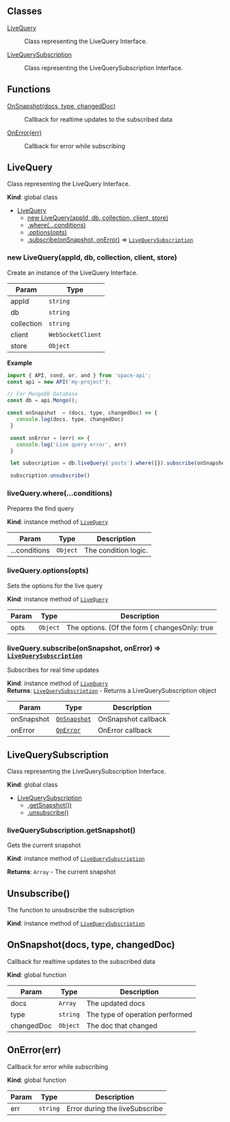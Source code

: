 ## Classes

<dl>
<dt><a href="#LiveQuery">LiveQuery</a></dt>
<dd><p>Class representing the LiveQuery Interface.</p>
</dd>
<dt><a href="#LiveQuerySubscription">LiveQuerySubscription</a></dt>
<dd><p>Class representing the LiveQuerySubscription Interface.</p>
</dd>
</dl>

## Functions

<dl>
<dt><a href="#OnSnapshot">OnSnapshot(docs, type, changedDoc)</a></dt>
<dd><p>Callback for realtime updates to the subscribed data</p>
</dd>
<dt><a href="#OnError">OnError(err)</a></dt>
<dd><p>Callback for error while subscribing</p>
</dd>
</dl>

<a name="LiveQuery"></a>

## LiveQuery
Class representing the LiveQuery Interface.

**Kind**: global class  

* [LiveQuery](#LiveQuery)
    * [new LiveQuery(appId, db, collection, client, store)](#new_LiveQuery_new)
    * [.where(...conditions)](#LiveQuery+where)
    * [.options(opts)](#LiveQuery+options)
    * [.subscribe(onSnapshot, onError)](#LiveQuery+subscribe) ⇒ [<code>LiveQuerySubscription</code>](#LiveQuerySubscription)

<a name="new_LiveQuery_new"></a>

### new LiveQuery(appId, db, collection, client, store)
Create an instance of the LiveQuery Interface.


| Param | Type |
| --- | --- |
| appId | <code>string</code> | 
| db | <code>string</code> | 
| collection | <code>string</code> | 
| client | <code>WebSocketClient</code> | 
| store | <code>Object</code> | 

**Example**  
```js
import { API, cond, or, and } from 'space-api';
const api = new API('my-project');

// For MongoDb Database
const db = api.Mongo();

const onSnapshot  = (docs, type, changedDoc) => {
   console.log(docs, type, changedDoc)
 }

 const onError = (err) => {
   console.log('Live query error', err)
 }

 let subscription = db.liveQuery('posts').where({}).subscribe(onSnapshot, onError) 

 subscription.unsubscribe()
```
<a name="LiveQuery+where"></a>

### liveQuery.where(...conditions)
Prepares the find query

**Kind**: instance method of [<code>LiveQuery</code>](#LiveQuery)  

| Param | Type | Description |
| --- | --- | --- |
| ...conditions | <code>Object</code> | The condition logic. |

<a name="LiveQuery+options"></a>

### liveQuery.options(opts)
Sets the options for the live query

**Kind**: instance method of [<code>LiveQuery</code>](#LiveQuery)  

| Param | Type | Description |
| --- | --- | --- |
| opts | <code>Object</code> | The options. (Of the form { changesOnly: true|false }) |

<a name="LiveQuery+subscribe"></a>

### liveQuery.subscribe(onSnapshot, onError) ⇒ [<code>LiveQuerySubscription</code>](#LiveQuerySubscription)
Subscribes for real time updates

**Kind**: instance method of [<code>LiveQuery</code>](#LiveQuery)  
**Returns**: [<code>LiveQuerySubscription</code>](#LiveQuerySubscription) - Returns a LiveQuerySubscription object  

| Param | Type | Description |
| --- | --- | --- |
| onSnapshot | [<code>OnSnapshot</code>](#OnSnapshot) | OnSnapshot callback |
| onError | [<code>OnError</code>](#OnError) | OnError callback |


<a name="LiveQuerySubscription"></a>

## LiveQuerySubscription
Class representing the LiveQuerySubscription Interface.

**Kind**: global class  

* [LiveQuerySubscription](#LiveQuerySubscription)
    * [.getSnapshot())](#LiveQuerySubscription+getSnapshot)
    * [.unsubscribe()](#LiveQuerySubscription+unsubscribe)

<a name="LiveQuerySubscription+getSnapshot"></a>

### liveQuerySubscription.getSnapshot()
Gets the current snapshot

**Kind**: instance method of [<code>LiveQuerySubscription</code>](#LiveQuerySubscription)  

**Returns**: <code>Array</code> - The current snapshot

<a name="LiveQuerySubscription+unsubscribe"></a>

## Unsubscribe()
The function to unsubscribe the subscription

**Kind**: instance method of [<code>LiveQuerySubscription</code>](#LiveQuerySubscription)  

<a name="OnSnapshot"></a>

## OnSnapshot(docs, type, changedDoc)
Callback for realtime updates to the subscribed data

**Kind**: global function  

| Param | Type | Description |
| --- | --- | --- |
| docs | <code>Array</code> | The updated docs |
| type | <code>string</code> | The type of operation performed |
| changedDoc | <code>Object</code> | The doc that changed |

<a name="OnError"></a>

## OnError(err)
Callback for error while subscribing

**Kind**: global function  

| Param | Type | Description |
| --- | --- | --- |
| err | <code>string</code> | Error during the liveSubscribe |

